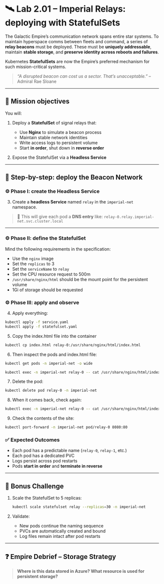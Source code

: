 # 🛰️ Lab 2.01 – Imperial Relays: deploying with StatefulSets

The Galactic Empire’s communication network spans entire star systems. To maintain hyperspace comms between fleets and command, a series of **relay beacons** must be deployed. These must be **uniquely addressable**, maintain **stable storage**, and **preserve identity across reboots and failures**.

Kubernetes **StatefulSets** are now the Empire’s preferred mechanism for such mission-critical systems.

> _“A disrupted beacon can cost us a sector. That’s unacceptable.”_ – Admiral Rae Sloane

---

## 🎯 Mission objectives

You will:

1. Deploy a **StatefulSet** of signal relays that:

   - Use **Nginx** to simulate a beacon process
   - Maintain stable network identities
   - Write access logs to persistent volume
   - Start **in order**, shut down in **reverse order**

2. Expose the StatefulSet via a **Headless Service**

---

## 🧭 Step-by-step: deploy the Beacon Network

### ⚙️ Phase I: create the Headless Service

3. Create a **headless Service** named `relay` in the `imperial-net` namespace.

> 📡 This will give each pod a **DNS entry** like:
> `relay-0.relay.imperial-net.svc.cluster.local`

---

### ⚙️ Phase II: define the StatefulSet

Mind the following requirements in the specification:

- Use the `nginx` image
- Set the `replicas` to 3
- Set the `serviceName` to `relay`
- Set the CPU resource request to 500m
- `/usr/share/nginx/html` should be the mount point for the persistent volume
- 1Gi of storage should be requested

### ⚙️ Phase III: apply and observe

4. Apply everything:

```bash
kubectl apply -f service.yaml
kubectl apply -f statefulset.yaml
```

5. Copy the index.html file into the container

```bash
kubectl cp index.html relay-0:/usr/share/nginx/html/index.html
```

6. Then inspect the pods and index.html file:

```bash
kubectl get pods -n imperial-net -o wide

kubectl exec -n imperial-net relay-0 -- cat /usr/share/nginx/html/index.html
```

7. Delete the pod:

```bash
kubectl delete pod relay-0 -n imperial-net
```

8. When it comes back, check again:

```bash
kubectl exec -n imperial-net relay-0 -- cat /usr/share/nginx/html/index.html
```

9. Check the contents of the site:

```bash
kubectl port-forward -n imperial-net pod/relay-0 8080:80
```

### ✅ Expected Outcomes

- Each pod has a predictable name (`relay-0`, `relay-1`, etc.)
- Each pod has a dedicated PVC
- Logs persist across pod restarts
- Pods **start in order** and **terminate in reverse**

---

## 🧪 Bonus Challenge

1. Scale the StatefulSet to 5 replicas:

   ```bash
   kubectl scale statefulset relay --replicas=30 -n imperial-net
   ```

2. Validate:

   - New pods continue the naming sequence
   - PVCs are automatically created and bound
   - Log files remain intact after pod restarts

---

## ❓ Empire Debrief – Storage Strategy

> **Where is this data stored in Azure? What resource is used for persistent storage?**
